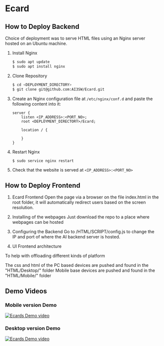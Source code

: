 # Ecard

## How to Deploy Backend

Choice of deployment was to serve HTML files using an Nginx server hosted on an Ubuntu machine.

1. Install Nginx

    ```bash
    $ sudo apt update
    $ sudo apt install nginx
    ```

2. Clone Repository

    ```bash
    $ cd <DEPLOYMENT_DIRECTORY>
    $ git clone git@github.com:AI3SW/Ecard.git
    ```

3. Create an Nginx configuration file at `/etc/nginx/conf.d` and paste the following content into it:

    ```
    server {
        listen <IP_ADDRESS>:<PORT_NO>;
        root <DEPLOYMENT_DIRECTORY>/Ecard;

        location / {

        }
    }
    ```

4. Restart Nginx

    ```bash
    $ sudo service nginx restart
    ```

5. Check that the website is served at `<IP_ADDRESS>:<PORT_NO>`

## How to Deploy Frontend

1. Ecard Frontend
Open the page via a browser on the file index.html in the root folder, it will automatically redirect users based on the screen resolution.

2. Installing of the webpages
Just download the repo to a place where webpages can be hosted

3. Configuring the Backend
Go to /HTML/SCRIPT/config.js to change the IP and port of where the AI backend server is hosted.

4. UI Frontend architecture

To help with offloading different kinds of platform

The css and html of the
PC based devices are pushed and found in the "HTML/Desktop/" folder
Mobile base devices are pushed and found in the "HTML/Mobile/" folder

## Demo Videos

### Mobile version Demo

[![Ecards Demo video](https://res.cloudinary.com/marcomontalbano/image/upload/v1644200527/video_to_markdown/images/youtube--jQlLydD78Rs-c05b58ac6eb4c4700831b2b3070cd403.jpg)](https://youtu.be/jQlLydD78Rs "Ecards Demov")

### Desktop version Demo

[![Ecards Demo video](https://res.cloudinary.com/marcomontalbano/image/upload/v1644200753/video_to_markdown/images/youtube--VkYwTEMU7zg-c05b58ac6eb4c4700831b2b3070cd403.jpg)](https://youtu.be/VkYwTEMU7zg "Ecards Demo video")
